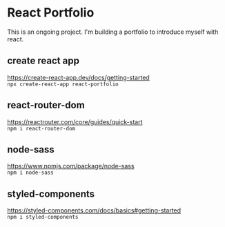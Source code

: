 # React Portfolio
This is an ongoing project. I'm building a portfolio to introduce myself with react.   

## create react app
https://create-react-app.dev/docs/getting-started   
```npx create-react-app react-portfolio```

## react-router-dom
https://reactrouter.com/core/guides/quick-start   
```npm i react-router-dom```

## node-sass
https://www.npmjs.com/package/node-sass   
```npm i node-sass```

## styled-components
https://styled-components.com/docs/basics#getting-started   
```npm i styled-components```
